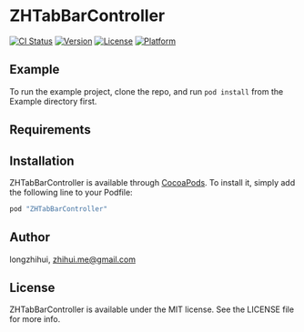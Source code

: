 # ZHTabBarController

[![CI Status](http://img.shields.io/travis/longzhihui/ZHTabBarController.svg?style=flat)](https://travis-ci.org/longzhihui/ZHTabBarController)
[![Version](https://img.shields.io/cocoapods/v/ZHTabBarController.svg?style=flat)](http://cocoapods.org/pods/ZHTabBarController)
[![License](https://img.shields.io/cocoapods/l/ZHTabBarController.svg?style=flat)](http://cocoapods.org/pods/ZHTabBarController)
[![Platform](https://img.shields.io/cocoapods/p/ZHTabBarController.svg?style=flat)](http://cocoapods.org/pods/ZHTabBarController)

## Example

To run the example project, clone the repo, and run `pod install` from the Example directory first.

## Requirements

## Installation

ZHTabBarController is available through [CocoaPods](http://cocoapods.org). To install
it, simply add the following line to your Podfile:

```ruby
pod "ZHTabBarController"
```

## Author

longzhihui, zhihui.me@gmail.com

## License

ZHTabBarController is available under the MIT license. See the LICENSE file for more info.
